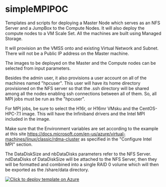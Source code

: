 # simpleMPIPOC
Templates and scripts for deploying a Master Node which serves as an NFS Server and a JumpBox to the Compute Nodes.  It will also deploy the compute nodes to a VM Scale Set. All the machines are built using Managed Storage.

It will provision an the VMSS onto and existing Virtual Network and Subnet.  There will not be a Public IP address on the Master machine.

The images to be deployed on the Master and the Compute nodes can be selected from input parameters.  

Besides the admin user, it also provisions a user account on all of the machines named "hpcuser".  This user will have its home directory provisioned on the NFS server so that the .ssh directory will be shared among all the nodes enabling ssh connections between all of them.
So, all MPI jobs must be run as the "hpcuser".

For MPI jobs, be sure to select the H16r, or H16mr VMsku and the CentOS-HPC-7.1 image.  This will have the Infiniband drivers and the Intel MPI included in the image.

Make sure that the Environment variables are set according to the example at this site https://docs.microsoft.com/en-us/azure/virtual-machines/linux/classic/rdma-cluster as specified in the "Configure Intel MPI" section.

The DataDiskSize and nbDataDisks parameters refer to the NFS Server.  ndDataDisks of DataDiskSize will be attached to the NFS Server, then they will be formatted and combined into a single RAID 0 volume which will then be exported as the /share/data directory. 


[![Click to deploy template on Azure](http://azuredeploy.net/deploybutton.png "Click to deploy template on Azure")](https://portal.azure.com/#create/Microsoft.Template/uri/https%3A%2F%2Fraw.githubusercontent.com%2Fgrandparoach%2FsimpleMPIPOC%2Futc%2Fazuredeploy.json)  



